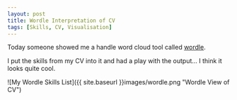 ```yaml
---
layout: post
title: Wordle Interpretation of CV
tags: [Skills, CV, Visualisation]
---
```

Today someone showed me a handle word cloud tool called [wordle](http://www.wordle.net/create).

I put the skills from my CV into it and had a play with the output... I think it looks quite cool.

![My Wordle Skills List]({{ site.baseurl }}images/wordle.png "Wordle View of CV")

